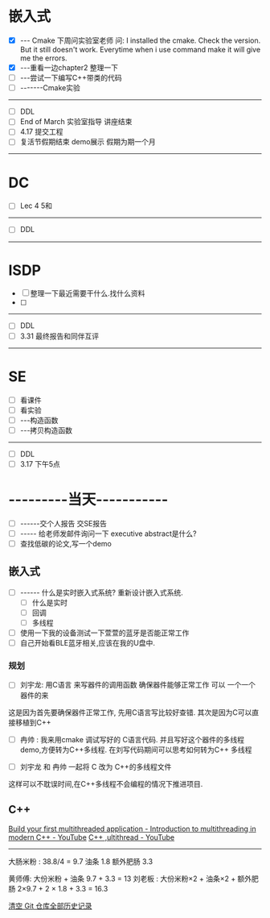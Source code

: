 # 嵌入式
- [x] --- Cmake  下周问实验室老师
问: I installed the cmake. Check the version. But it still doesn't work.
Everytime when i  use command make it will give me the errors.
- [x] ---重看一边chapter2 整理一下
- [ ] ---尝试一下编写C++带类的代码
- [ ] -------Cmake实验
---
- [ ] DDL
- [ ] End of March  实验室指导 讲座结束
- [ ] 4.17 提交工程
- [ ] 复活节假期结束 demo展示 假期为期一个月
---
# DC
- [ ] Lec 4 5和
---
- [ ] DDL
---
# ISDP
- [ ] 整理一下最近需要干什么.找什么资料
- [ ] 
---
- [ ] DDL
- [ ] 3.31 最终报告和同伴互评
---
# SE
- [ ] 看课件
- [ ] 看实验
- [ ] ---构造函数
- [ ] ---拷贝构造函数
---
- [ ] DDL
- [ ] 3.17 下午5点

# ---------当天-----------
- [ ] ------交个人报告 交SE报告
- [ ]  ----- 给老师发邮件询问一下 executive abstract是什么?
- [ ] 查找低碳的论文,写一个demo

## 嵌入式
- [ ] ------ 什么是实时嵌入式系统? 重新设计嵌入式系统.
	- [ ] 什么是实时 
	- [ ] 回调
	- [ ] 多线程
- [ ] 使用一下我的设备测试一下萱萱的蓝牙是否能正常工作
- [ ] 自己开始看BLE蓝牙相关,应该在我的U盘中.

### 规划
- [ ] 刘宇龙: 用C语言 来写器件的调用函数 确保器件能够正常工作 可以 一个一个器件的来

这是因为首先要确保器件正常工作, 先用C语言写比较好查错. 其次是因为C可以直接移植到C++

- [ ] 冉帅 : 我来用cmake 调试写好的 C语言代码. 并且写好这个器件的多线程demo,方便转为C++多线程.  在刘写代码期间可以思考如何转为C++ 多线程

- [ ] 刘宇龙 和 冉帅  一起将 C 改为 C++的多线程文件

这样可以不耽误时间,在C++多线程不会编程的情况下推进项目.

## C++
[Build your first multithreaded application - Introduction to multithreading in modern C++ - YouTube](https://www.youtube.com/watch?v=xPqnoB2hjjA&t=4s)
[C++ ,ultithread - YouTube](https://www.youtube.com/results?search_query=C%2B%2B+%2Cultithread)


---
大肠米粉 : 38.8/4 = 9.7
油条 1.8
额外肥肠 3.3

黄师傅: 大份米粉 + 油条 9.7 + 3.3 = 13
刘老板 : 大份米粉×2 + 油条×2 + 额外肥肠 2×9.7 + 2 × 1.8 + 3.3 = 16.3



[清空 Git 仓库全部历史记录](https://shixiongfei.com/clear-history-of-git.html)